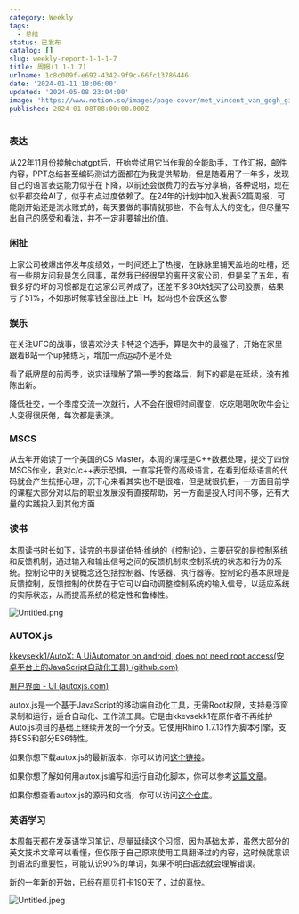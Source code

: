 ```yaml
---
category: Weekly
tags:
  - 总结
status: 已发布
catalog: []
slug: weekly-report-1-1-1-7
title: 周报(1.1-1.7)
urlname: 1c8c009f-e692-4342-9f9c-66fc13786446
date: '2024-01-11 18:06:00'
updated: '2024-05-08 23:04:00'
image: 'https://www.notion.so/images/page-cover/met_vincent_van_gogh_ginoux.jpg'
published: 2024-01-08T08:00:00.000Z
---
```


### 表达


从22年11月份接触chatgpt后，开始尝试用它当作我的全能助手，工作汇报，邮件内容，PPT总结甚至编码测试方面都在为我提供帮助，但是随着用了一年多，发现自己的语言表达能力似乎在下降，以前还会很费力的去写分享稿，各种说明，现在似乎都交给AI了，似乎有点过度依赖了。在24年的计划中加入发表52篇周报，可能刚开始还是流水账式的，每天要做的事情就那些，不会有太大的变化，但尽量写出自己的感受和看法，并不一定非要输出价值。


### 闲扯


上家公司被爆出停发年度绩效，一时间还上了热搜，在脉脉里铺天盖地的吐槽，还有一些朋友问我是怎么回事，虽然我已经很早的离开这家公司，但是呆了五年，有很多好的坏的习惯都是在这家公司养成了，还差不多30块钱买了公司股票，结果亏了51%，不如那时候拿钱全部压上ETH，起码也不会跌这么惨


### 娱乐


在关注UFC的战事，很喜欢沙夫卡特这个选手，算是次中的最强了，开始在家里跟着B站一个up猪练习，增加一点运动不是坏处


看了纸牌屋的前两季，说实话理解了第一季的套路后，剩下的都是在延续，没有推陈出新。


降低社交，一个季度交流一次就行，人不会在很短时间骤变，吃吃喝喝吹吹牛会让人变得很厌倦，每次都是表演。


### MSCS


从去年开始读了一个美国的CS Master，本周的课程是C++数据处理，提交了四份MSCS作业，我对c/c++表示恐惧，一直写托管的高级语言，在看到低级语言的代码就会产生抗拒心理，沉下心来看其实也不是很难，但是就很抗拒，一方面目前学的课程大部分对以后的职业发展没有直接帮助，另一方面是投入时间不够，还有大量的实践投入到其他方面


### 读书


本周读书时长如下，读完的书是诺伯特·维纳的《控制论》，主要研究的是控制系统和反馈机制，通过输入和输出信号之间的反馈机制来控制系统的状态和行为的系统。控制论中的关键概念还包括控制器、传感器、执行器等。控制论的基本原理是反馈控制，反馈控制的优势在于它可以自动调整控制系统的输入信号，以适应系统的实际状态，从而提高系统的稳定性和鲁棒性。


![Untitled.png](https://prod-files-secure.s3.us-west-2.amazonaws.com/5d24fe63-e567-4804-86f9-9fdc62e13082/4d744901-b410-4924-8554-36cce6e9aab7/Untitled.png?X-Amz-Algorithm=AWS4-HMAC-SHA256&X-Amz-Content-Sha256=UNSIGNED-PAYLOAD&X-Amz-Credential=ASIAZI2LB46644QDKL2O%2F20250325%2Fus-west-2%2Fs3%2Faws4_request&X-Amz-Date=20250325T054005Z&X-Amz-Expires=3600&X-Amz-Security-Token=IQoJb3JpZ2luX2VjEKX%2F%2F%2F%2F%2F%2F%2F%2F%2F%2FwEaCXVzLXdlc3QtMiJGMEQCIH9qAfdc5f5ujXYH%2Bek2eIA3v5%2FfwPo71V2XAbd%2BHRdLAiBcllI2XRIDTjA2MxHfqErV1%2BSUmWq%2BywDEZgeUTkWCJCqIBAj%2B%2F%2F%2F%2F%2F%2F%2F%2F%2F%2F8BEAAaDDYzNzQyMzE4MzgwNSIM5o79yNhxON5pGcmfKtwDxfpawU1QLSkOEC78awpyfylArJ2AfEZiiwkSYqO79NqqXCLgw0X6ZIw6dERsbquV4Le8a0GcZSX%2BbEjCI%2FHsk8crN%2FYD4%2FNPi6S8paFgEZCSzt%2FX6JQTU9Jd5p0WmNn6ItQjYTfaJm3SXt4TVELKnSwtw13GzN1OcuROquU8%2FRTXeyN7TJP5EHSYveOtYPq9tkIwG3hrw9A483sRMEJzEo95geM%2Bzkn%2FYDHSvDs00P4UbBGb3w5f4O8LJunsFuEuX2MM8%2FUyXbARtjEIxiXL7YQjxGvHw1OE2Jd0N%2BBI1zEEgFL%2F0Jh7v%2BMZCgRBb20DfggerKMXGOc5pQyL1BuHkfIL7BBvpSWtF6qaGhqXRkmlcfj5B4rD7vIdZaZGeHIR6IEdx%2BRnZdQgfiXU4XF9wm9B0TXOHBCZ5bb11GlXPpn8%2BDcKOYJBzmCSzv1eoMYQxG9V3v63jUZArsLh%2FmNswRkJxoQk4xYnqRxwEJOozR%2BoEEv9s8KZ4ITURAj6bv96tHBc2pC6Zq6FsEI8KtcdVDTwtsxgskd6a4Z95gCcqmXh8nPOCH8yGPm8oOxngDn8a%2BYm88f3F1cDLop73R77gA8jcFeO%2BQ%2FWWjblWYm8w44q1PrJk45X8cUSZEAw%2Bu6IvwY6pgGItX3SR1VshNm%2FrHXDC2%2BPyA8v5TFFoBHjmo%2FPEkl5Yfyegb%2B1vhz6tb3i4twOc%2F2t5NQMhvR%2BoZ5CeWCCgZrQwqHCfZuRMxvmWdeY0BS935HnjtCZw8DcXrlixmYQ0U7iacDVkBtm4a%2Bao%2FPu80m9b9G7xe04kbGOnsZ85jIuZPRtxnYvNNT1UD3xJlt8%2Fk2Ajys5zK4VXVbGZs1Gj4XY0S6o2g8A&X-Amz-Signature=063717bf1c2595dee288f338c348616c3d336f081473f6f476d3a1cee12920cd&X-Amz-SignedHeaders=host&x-id=GetObject)


### AUTOX.js


[kkevsekk1/AutoX: A UiAutomator on android, does not need root access(安卓平台上的JavaScript自动化工具) (github.com)](https://github.com/kkevsekk1/AutoX)


[用户界面 - UI (autoxjs.com)](http://doc.autoxjs.com/#/ui)


autox.js是一个基于JavaScript的移动端自动化工具，无需Root权限，支持悬浮窗录制和运行，适合自动化、工作流工具。它是由kkevsekk1在原作者不再维护Auto.js项目的基础上继续开发的一个分支。它使用Rhino 1.7.13作为脚本引擎，支持ES5和部分ES6特性。


如果你想下载autox.js的最新版本，你可以访问[这个链接](https://github.com/kkevsekk1/AutoX/releases)。


如果你想了解如何用autox.js编写和运行自动化脚本，你可以参考[这篇文章](https://www.cnblogs.com/ghj1976/p/autoxjs.html)。


如果你想查看autox.js的源码和文档，你可以访问[这个仓库](https://github.com/kkevsekk1/AutoX)。


### 英语学习


本周每天都在发英语学习笔记，尽量延续这个习惯，因为基础太差，虽然大部分的英文技术文章可以看懂，但仅限于自己原来使用工具翻译过的内容，这时候就意识到语法的重要性，可能认识90%的单词，如果不明白语法就会理解错误。


新的一年新的开始，已经在扇贝打卡190天了，过的真快。


![Untitled.jpeg](https://prod-files-secure.s3.us-west-2.amazonaws.com/5d24fe63-e567-4804-86f9-9fdc62e13082/c04d3014-4bd3-4142-a613-19220f0a3512/Untitled.jpeg?X-Amz-Algorithm=AWS4-HMAC-SHA256&X-Amz-Content-Sha256=UNSIGNED-PAYLOAD&X-Amz-Credential=ASIAZI2LB46644QDKL2O%2F20250325%2Fus-west-2%2Fs3%2Faws4_request&X-Amz-Date=20250325T054005Z&X-Amz-Expires=3600&X-Amz-Security-Token=IQoJb3JpZ2luX2VjEKX%2F%2F%2F%2F%2F%2F%2F%2F%2F%2FwEaCXVzLXdlc3QtMiJGMEQCIH9qAfdc5f5ujXYH%2Bek2eIA3v5%2FfwPo71V2XAbd%2BHRdLAiBcllI2XRIDTjA2MxHfqErV1%2BSUmWq%2BywDEZgeUTkWCJCqIBAj%2B%2F%2F%2F%2F%2F%2F%2F%2F%2F%2F8BEAAaDDYzNzQyMzE4MzgwNSIM5o79yNhxON5pGcmfKtwDxfpawU1QLSkOEC78awpyfylArJ2AfEZiiwkSYqO79NqqXCLgw0X6ZIw6dERsbquV4Le8a0GcZSX%2BbEjCI%2FHsk8crN%2FYD4%2FNPi6S8paFgEZCSzt%2FX6JQTU9Jd5p0WmNn6ItQjYTfaJm3SXt4TVELKnSwtw13GzN1OcuROquU8%2FRTXeyN7TJP5EHSYveOtYPq9tkIwG3hrw9A483sRMEJzEo95geM%2Bzkn%2FYDHSvDs00P4UbBGb3w5f4O8LJunsFuEuX2MM8%2FUyXbARtjEIxiXL7YQjxGvHw1OE2Jd0N%2BBI1zEEgFL%2F0Jh7v%2BMZCgRBb20DfggerKMXGOc5pQyL1BuHkfIL7BBvpSWtF6qaGhqXRkmlcfj5B4rD7vIdZaZGeHIR6IEdx%2BRnZdQgfiXU4XF9wm9B0TXOHBCZ5bb11GlXPpn8%2BDcKOYJBzmCSzv1eoMYQxG9V3v63jUZArsLh%2FmNswRkJxoQk4xYnqRxwEJOozR%2BoEEv9s8KZ4ITURAj6bv96tHBc2pC6Zq6FsEI8KtcdVDTwtsxgskd6a4Z95gCcqmXh8nPOCH8yGPm8oOxngDn8a%2BYm88f3F1cDLop73R77gA8jcFeO%2BQ%2FWWjblWYm8w44q1PrJk45X8cUSZEAw%2Bu6IvwY6pgGItX3SR1VshNm%2FrHXDC2%2BPyA8v5TFFoBHjmo%2FPEkl5Yfyegb%2B1vhz6tb3i4twOc%2F2t5NQMhvR%2BoZ5CeWCCgZrQwqHCfZuRMxvmWdeY0BS935HnjtCZw8DcXrlixmYQ0U7iacDVkBtm4a%2Bao%2FPu80m9b9G7xe04kbGOnsZ85jIuZPRtxnYvNNT1UD3xJlt8%2Fk2Ajys5zK4VXVbGZs1Gj4XY0S6o2g8A&X-Amz-Signature=67d09b060c62de776cb312ce28abbdc56d901f60e1dbe2049be939fd78a0c701&X-Amz-SignedHeaders=host&x-id=GetObject)

